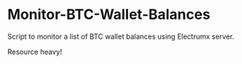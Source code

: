 # Monitor-BTC-Wallet-Balances
Script to monitor a list of BTC wallet balances using Electrumx server. 

Resource heavy!
